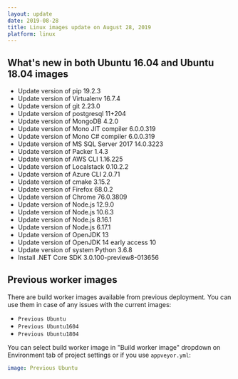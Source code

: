 ```yaml
---
layout: update
date: 2019-08-28
title: Linux images update on August 28, 2019
platform: linux
---
```


## What's new in both Ubuntu 16.04 and Ubuntu 18.04 images

* Update version of pip 19.2.3
* Update version of Virtualenv 16.7.4
* Update version of git 2.23.0
* Update version of postgresql 11+204
* Update version of MongoDB 4.2.0
* Update version of Mono JIT compiler 6.0.0.319
* Update version of Mono C# compiler 6.0.0.319
* Update version of MS SQL Server 2017 14.0.3223
* Update version of Packer 1.4.3
* Update version of AWS CLI 1.16.225
* Update version of Localstack 0.10.2.2
* Update version of Azure CLI 2.0.71
* Update version of cmake 3.15.2
* Update version of Firefox 68.0.2
* Update version of Chrome 76.0.3809
* Update version of Node.js 12.9.0
* Update version of Node.js 10.6.3
* Update version of Node.js 8.16.1
* Update version of Node.js 6.17.1
* Update version of OpenJDK 13
* Update version of OpenJDK 14 early access 10
* Update version of system Python 3.6.8
* Install .NET Core SDK 3.0.100-preview8-013656

## Previous worker images

There are build worker images available from previous deployment. You can use them in case of any issues with the current images:

* `Previous Ubuntu`
* `Previous Ubuntu1604`
* `Previous Ubuntu1804`

You can select build worker image in "Build worker image" dropdown on Environment tab of project settings or if you use `appveyor.yml`:

```yaml
image: Previous Ubuntu
```